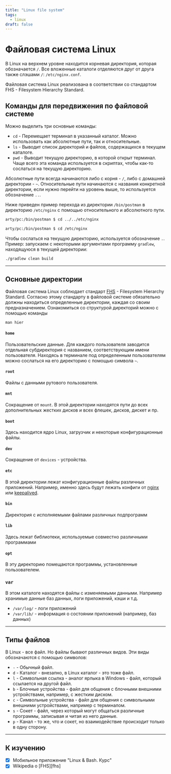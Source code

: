 ```yaml
---
title: "Linux file system"
tags:
  - linux
draft: false
---
```


# Файловая система Linux

В Linux на верхнем уровне находится корневая директория, которая обозначается `/`.
Все вложенные каталоги отделяются друг от друга также слэшами `/`: `/etc/nginx.conf`.

Файловая система Linux реализована в соответствии со стандартом FHS - Filesystem Hierarchy Standard.

## Команды для передвижения по файловой системе

Можно выделить три основные команды:
- `cd` - Перемещает терминал в указанный каталог. Можно использовать как абсолютные пути, так и относительные.
- `ls` - Выводит список директорий и файлов, содержащихся в текущем каталоге.
- `pwd` - Выводит текущую директорию, в которой открыт терминал. Чаще всего эта команда используется в скриптах, чтобы как-то сослаться на текущую директорию.

Абсолютные пути всегда начинаются либо с корня - `/`, либо с домашней директории - `~`.
Относительные пути начинаются с названия конкретной директории, если нужно перейти на уровень выше, то используется обозначение `..`.

Ниже приведен пример перехода из директории `/bin/postman` в директорию `/etc/nginx` с помощью относительного и абсолютного пути.
```sh
arty/pc:/bin/postman $ cd ../../etc/nginx

arty/pc:/bin/postman $ cd /etc/nginx
```

Чтобы сослаться на текущую директорию, используется обозначение `.`.
Пример: запускаем с некоторыми аргументами программу `gradlew`, находящуюся в текущей директории:
```sh
./gradlew clean build
```

---
## Основные директории

Файловая система Linux соблюдает стандарт [FHS][fhs_link] - Filesystem Hierarchy Standard.
Согласно этому стандарту в файловой системе обязательно должны находиться определенные директории, каждая со своим предназначением.
Ознакомиться со структурой директорий можно с помощью команды
```
man hier
```

#### `home`
Пользовательские данные.
Для каждого пользователя заводится отдельная субдиректория с названием, соответствующим имени пользователя.
Находясь в терминале под определенным пользователям можно сослаться на его директорию с помощью символа `~`.

#### `root`
Файлы с данными рутового пользователя.

#### `mnt`
Сокращение от `mount`.
В этой директории находятся пути до всех дополнительных жестких дисков и всех флешек, дисков, дискет и пр.

#### `boot`
Здесь находится ядро Linux, загрузчик и некоторые конфигурационные файлы.

#### `dev`
Сокращение от `devices` - устройства.


#### `etc`
В этой директории лежат конфигурационные файлы различных приложений.
Например, именно здесь будут лежать конфиги от [nginx](../devops/nginx.md) или [keepalived](../tools/keepalived.md).

#### `bin`
Директория с исполняемыми файлами различных подпрограмм

#### `lib`
Здесь лежат библиотеки, используемые совместно различными программами

#### `opt`
В эту директорию помещаются программы, установленные пользователем.

### `var`
В этом каталоге находятся файлы с изменяемыми данными.
Например хранимые данные баз данных, логи приложений, кэши и т.д.
- `/var/log/` - логи приложений
- `/var/lib/` - информация о состоянии приложений (например, баз данных) 


---
## Типы файлов

В Linux - все файл.
Но файлы бывают различных видов.
Эти виды обозначаются с помощью символов:
- `-` - Обычный файл.
- `d` - Каталог - внезапно, в Linux каталог - это тоже файл.
- `l` - Символьная ссылка - аналог ярлыка в Windows - файл, который ссылается на другой файл.
- `b` - Блочные устройства - файл для общения с блочными внешними устройствами, например, с жестким диском.
- `c` - Символьные устройства - файл для общения с символьными внешними устройствами, например с терминалом.
- `s` - Сокет - файл, через который могут общаться различные программы, записывая и читая из него данные.
- `p` - Канал - то же, что и сокет, но взаимодействие происходит только в одну сторону.


---
## К изучению

- [X] Мобильное приложение "Linux & Bash. Курс"
- [x] Wikipedia о [FHS][fhs]

[fhs_link]: https://ru.wikipedia.org/wiki/FHS
